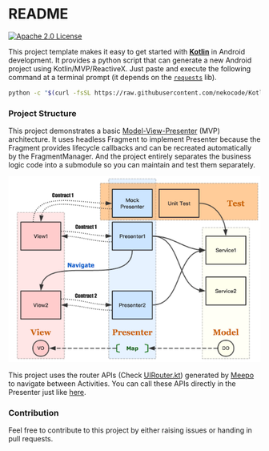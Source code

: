 # README

[![Apache 2.0 License](https://img.shields.io/badge/license-Apache%202.0-blue.svg?style=flat)](http://www.apache.org/licenses/LICENSE-2.0.html)

This project template makes it easy to get started with [**Kotlin**](https://kotlinlang.org) in Android development. It provides a python script that can generate a new Android project using Kotlin/MVP/ReactiveX. Just paste and execute the following command at a terminal prompt (it depends on the [`requests`](http://docs.python-requests.org/en/master/user/install/) lib).

```bash
python -c "$(curl -fsSL https://raw.githubusercontent.com/nekocode/Kotlin-Android-Template/master/project_generator.py)"
```

### Project Structure

This project demonstrates a basic [Model-View-Presenter](https://en.wikipedia.org/wiki/Model%E2%80%93view%E2%80%93presenter) (MVP) architecture. It uses headless Fragment to implement Presenter because the Fragment provides lifecycle callbacks and can be recreated automatically by the FragmentManager. And the project entirely separates the business logic code into a submodule so you can maintain and test them separately.

![](art/layer.png)

This project uses the router APIs (Check [UIRouter.kt](sample/src/main/java/cn/nekocode/template/page/UIRouter.kt)) generated by [Meepo](https://github.com/nekocode/Meepo) to navigate between Activities. You can call these APIs directly in the Presenter just like [here](sample/src/main/java/cn/nekocode/template/page/main/MainPresenter.kt#L36).

### Contribution

Feel free to contribute to this project by either raising issues or handing in pull requests.
